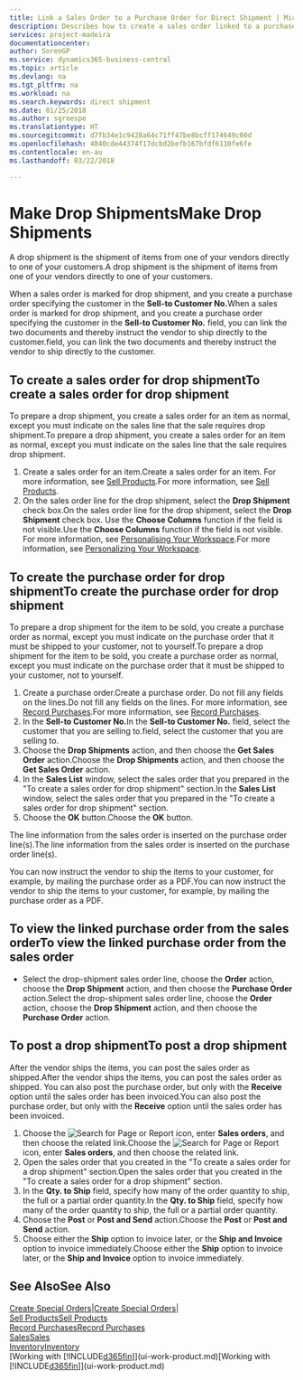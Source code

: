 ```yaml
---
title: Link a Sales Order to a Purchase Order for Direct Shipment | Microsoft Docs
description: Describes how to create a sales order linked to a purchase order to enable shipment directly from the vendor to the customer.
services: project-madeira
documentationcenter: 
author: SorenGP
ms.service: dynamics365-business-central
ms.topic: article
ms.devlang: na
ms.tgt_pltfrm: na
ms.workload: na
ms.search.keywords: direct shipment
ms.date: 01/25/2018
ms.author: sgroespe
ms.translationtype: HT
ms.sourcegitcommit: d7fb34e1c9428a64c71ff47be8bcff174649c00d
ms.openlocfilehash: 4840cde44374f17dcbd2befb167bfdf6110fe6fe
ms.contentlocale: en-au
ms.lasthandoff: 03/22/2018

---
```

# <a name="make-drop-shipments"></a><span data-ttu-id="a20e0-103">Make Drop Shipments</span><span class="sxs-lookup"><span data-stu-id="a20e0-103">Make Drop Shipments</span></span>
<span data-ttu-id="a20e0-104">A drop shipment is the shipment of items from one of your vendors directly to one of your customers.</span><span class="sxs-lookup"><span data-stu-id="a20e0-104">A drop shipment is the shipment of items from one of your vendors directly to one of your customers.</span></span>

<span data-ttu-id="a20e0-105">When a sales order is marked for drop shipment, and you create a purchase order specifying the customer in the **Sell-to Customer No.**</span><span class="sxs-lookup"><span data-stu-id="a20e0-105">When a sales order is marked for drop shipment, and you create a purchase order specifying the customer in the **Sell-to Customer No.**</span></span> <span data-ttu-id="a20e0-106">field, you can link the two documents and thereby instruct the vendor to ship directly to the customer.</span><span class="sxs-lookup"><span data-stu-id="a20e0-106">field, you can link the two documents and thereby instruct the vendor to ship directly to the customer.</span></span>

## <a name="to-create-a-sales-order-for-drop-shipment"></a><span data-ttu-id="a20e0-107">To create a sales order for drop shipment</span><span class="sxs-lookup"><span data-stu-id="a20e0-107">To create a sales order for drop shipment</span></span>
<span data-ttu-id="a20e0-108">To prepare a drop shipment, you create a sales order for an item as normal, except you must indicate on the sales line that the sale requires drop shipment.</span><span class="sxs-lookup"><span data-stu-id="a20e0-108">To prepare a drop shipment, you create a sales order for an item as normal, except you must indicate on the sales line that the sale requires drop shipment.</span></span>

1. <span data-ttu-id="a20e0-109">Create a sales order for an item.</span><span class="sxs-lookup"><span data-stu-id="a20e0-109">Create a sales order for an item.</span></span> <span data-ttu-id="a20e0-110">For more information, see [Sell Products](sales-how-sell-products.md).</span><span class="sxs-lookup"><span data-stu-id="a20e0-110">For more information, see [Sell Products](sales-how-sell-products.md).</span></span>
2. <span data-ttu-id="a20e0-111">On the sales order line for the drop shipment, select the **Drop Shipment** check box.</span><span class="sxs-lookup"><span data-stu-id="a20e0-111">On the sales order line for the drop shipment, select the **Drop Shipment** check box.</span></span> <span data-ttu-id="a20e0-112">Use the **Choose Columns** function if the field is not visible.</span><span class="sxs-lookup"><span data-stu-id="a20e0-112">Use the **Choose Columns** function if the field is not visible.</span></span> <span data-ttu-id="a20e0-113">For more information, see [Personalising Your Workspace](ui-personalization-user.md).</span><span class="sxs-lookup"><span data-stu-id="a20e0-113">For more information, see [Personalizing Your Workspace](ui-personalization-user.md).</span></span>

## <a name="to-create-the-purchase-order-for-drop-shipment"></a><span data-ttu-id="a20e0-114">To create the purchase order for drop shipment</span><span class="sxs-lookup"><span data-stu-id="a20e0-114">To create the purchase order for drop shipment</span></span>
<span data-ttu-id="a20e0-115">To prepare a drop shipment for the item to be sold, you create a purchase order as normal, except you must indicate on the purchase order that it must be shipped to your customer, not to yourself.</span><span class="sxs-lookup"><span data-stu-id="a20e0-115">To prepare a drop shipment for the item to be sold, you create a purchase order as normal, except you must indicate on the purchase order that it must be shipped to your customer, not to yourself.</span></span>

1. <span data-ttu-id="a20e0-116">Create a purchase order.</span><span class="sxs-lookup"><span data-stu-id="a20e0-116">Create a purchase order.</span></span> <span data-ttu-id="a20e0-117">Do not fill any fields on the lines.</span><span class="sxs-lookup"><span data-stu-id="a20e0-117">Do not fill any fields on the lines.</span></span> <span data-ttu-id="a20e0-118">For more information, see [Record Purchases](purchasing-how-record-purchases.md).</span><span class="sxs-lookup"><span data-stu-id="a20e0-118">For more information, see [Record Purchases](purchasing-how-record-purchases.md).</span></span>
2. <span data-ttu-id="a20e0-119">In the **Sell-to Customer No.**</span><span class="sxs-lookup"><span data-stu-id="a20e0-119">In the **Sell-to Customer No.**</span></span> <span data-ttu-id="a20e0-120">field, select the customer that you are selling to.</span><span class="sxs-lookup"><span data-stu-id="a20e0-120">field, select the customer that you are selling to.</span></span>
3. <span data-ttu-id="a20e0-121">Choose the **Drop Shipments** action, and then choose the **Get Sales Order** action.</span><span class="sxs-lookup"><span data-stu-id="a20e0-121">Choose the **Drop Shipments** action, and then choose the **Get Sales Order** action.</span></span>
4. <span data-ttu-id="a20e0-122">In the **Sales List** window, select the sales order that you prepared in the "To create a sales order for drop shipment" section.</span><span class="sxs-lookup"><span data-stu-id="a20e0-122">In the **Sales List** window, select the sales order that you prepared in the "To create a sales order for drop shipment" section.</span></span>
5. <span data-ttu-id="a20e0-123">Choose the **OK** button.</span><span class="sxs-lookup"><span data-stu-id="a20e0-123">Choose the **OK** button.</span></span>

<span data-ttu-id="a20e0-124">The line information from the sales order is inserted on the purchase order line(s).</span><span class="sxs-lookup"><span data-stu-id="a20e0-124">The line information from the sales order is inserted on the purchase order line(s).</span></span>

<span data-ttu-id="a20e0-125">You can now instruct the vendor to ship the items to your customer, for example, by mailing the purchase order as a PDF.</span><span class="sxs-lookup"><span data-stu-id="a20e0-125">You can now instruct the vendor to ship the items to your customer, for example, by mailing the purchase order as a PDF.</span></span>     

## <a name="to-view-the-linked-purchase-order-from-the-sales-order"></a><span data-ttu-id="a20e0-126">To view the linked purchase order from the sales order</span><span class="sxs-lookup"><span data-stu-id="a20e0-126">To view the linked purchase order from the sales order</span></span>
* <span data-ttu-id="a20e0-127">Select the drop-shipment sales order line, choose the **Order** action, choose the **Drop Shipment** action, and then choose the **Purchase Order** action.</span><span class="sxs-lookup"><span data-stu-id="a20e0-127">Select the drop-shipment sales order line, choose the **Order** action, choose the **Drop Shipment** action, and then choose the **Purchase Order** action.</span></span>

## <a name="to-post-a-drop-shipment"></a><span data-ttu-id="a20e0-128">To post a drop shipment</span><span class="sxs-lookup"><span data-stu-id="a20e0-128">To post a drop shipment</span></span>
<span data-ttu-id="a20e0-129">After the vendor ships the items, you can post the sales order as shipped.</span><span class="sxs-lookup"><span data-stu-id="a20e0-129">After the vendor ships the items, you can post the sales order as shipped.</span></span> <span data-ttu-id="a20e0-130">You can also post the purchase order, but only with the **Receive** option until the sales order has been invoiced.</span><span class="sxs-lookup"><span data-stu-id="a20e0-130">You can also post the purchase order, but only with the **Receive** option until the sales order has been invoiced.</span></span>

1. <span data-ttu-id="a20e0-131">Choose the ![Search for Page or Report](media/ui-search/search_small.png "Search for Page or Report icon") icon, enter **Sales orders**, and then choose the related link.</span><span class="sxs-lookup"><span data-stu-id="a20e0-131">Choose the ![Search for Page or Report](media/ui-search/search_small.png "Search for Page or Report icon") icon, enter **Sales orders**, and then choose the related link.</span></span>
2. <span data-ttu-id="a20e0-132">Open the sales order that you created in the "To create a sales order for a drop shipment" section.</span><span class="sxs-lookup"><span data-stu-id="a20e0-132">Open the sales order that you created in the "To create a sales order for a drop shipment" section.</span></span>
3. <span data-ttu-id="a20e0-133">In the **Qty. to Ship** field, specify how many of the order quantity to ship, the full or a partial order quantity.</span><span class="sxs-lookup"><span data-stu-id="a20e0-133">In the **Qty. to Ship** field, specify how many of the order quantity to ship, the full or a partial order quantity.</span></span>
4. <span data-ttu-id="a20e0-134">Choose the **Post** or **Post and Send** action.</span><span class="sxs-lookup"><span data-stu-id="a20e0-134">Choose the **Post** or **Post and Send** action.</span></span>
5. <span data-ttu-id="a20e0-135">Choose either the **Ship** option to invoice later, or the **Ship and Invoice** option to invoice immediately.</span><span class="sxs-lookup"><span data-stu-id="a20e0-135">Choose either the **Ship** option to invoice later, or the **Ship and Invoice** option to invoice immediately.</span></span>

## <a name="see-also"></a><span data-ttu-id="a20e0-136">See Also</span><span class="sxs-lookup"><span data-stu-id="a20e0-136">See Also</span></span>
<span data-ttu-id="a20e0-137">[Create Special Orders](sales-how-to-create-special-orders.md)|</span><span class="sxs-lookup"><span data-stu-id="a20e0-137">[Create Special Orders](sales-how-to-create-special-orders.md)|</span></span>  
[<span data-ttu-id="a20e0-138">Sell Products</span><span class="sxs-lookup"><span data-stu-id="a20e0-138">Sell Products</span></span>](sales-how-sell-products.md)  
[<span data-ttu-id="a20e0-139">Record Purchases</span><span class="sxs-lookup"><span data-stu-id="a20e0-139">Record Purchases</span></span>](purchasing-how-record-purchases.md)  
[<span data-ttu-id="a20e0-140">Sales</span><span class="sxs-lookup"><span data-stu-id="a20e0-140">Sales</span></span>](sales-manage-sales.md)  
[<span data-ttu-id="a20e0-141">Inventory</span><span class="sxs-lookup"><span data-stu-id="a20e0-141">Inventory</span></span>](inventory-manage-inventory.md)  
<span data-ttu-id="a20e0-142">[Working with [!INCLUDE[d365fin](includes/d365fin_md.md)]](ui-work-product.md)</span><span class="sxs-lookup"><span data-stu-id="a20e0-142">[Working with [!INCLUDE[d365fin](includes/d365fin_md.md)]](ui-work-product.md)</span></span>

